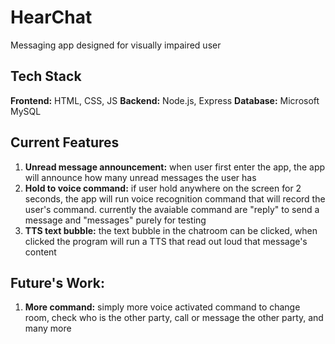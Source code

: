 # HearChat

Messaging app designed for visually impaired user

## Tech Stack

**Frontend:** HTML, CSS, JS
**Backend:** Node.js, Express
**Database:** Microsoft MySQL


## Current Features

1. **Unread message announcement:** when user first enter the app, the app will announce how many unread messages the user has
2. **Hold to voice command:** if user hold anywhere on the screen for 2 seconds, the app will run voice recognition command that will record the user's command. currently the avaiable command are "reply" to send a message and "messages" purely for testing
3. **TTS text bubble:** the text bubble in the chatroom can be clicked, when clicked the program will run a TTS that read out loud that message's content


## Future's Work:

1. **More command:** simply more voice activated command to change room, check who is the other party, call or message the other party, and many more